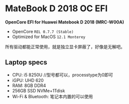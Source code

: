 # MateBook D 2018 OC EFI
__OpenCore EFI for Huawei Matebook D 2018 (MRC-W00A)__

- OpenCore ```REL 0.7.7 (Stable)```
- Optimized for MacOS ```12.1 Monterey```

所有驱动都能正常使用，就是独立显卡屏蔽了，好像是无解吧。



## __Laptop specs__

- CPU: i5 8250U //型号都可以，processtype为0即可
- iGPU: UHD 620
- RAM: 8GB DDR4
- 256GB SSD NVMe+1Tdisk
- Wi-Fi & Bluetooth: 笔记本内置的可以使用 



